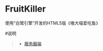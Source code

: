 # FruitKiller
使用“白鹭引擎”开发的HTML5版《嗷大喵爱吃鱼》  

#说明  
>* [服务器端](https://github.com/XINCGer/FruitKiller/tree/master/server)
